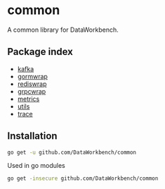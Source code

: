 # common

A common library for DataWorkbench.

## Package index
- [kafka](kafka/README.md)
- [gormwrap](gormwrap)
- [rediswrap](rediswrap)
- [grpcwrap](grpcwrap)
- [metrics](metrics)
- [utils](utils)
- [trace](trace)

## Installation

```bash
go get -u github.com/DataWorkbench/common
```
Used in go modules
```bash
go get -insecure github.com/DataWorkbench/common
```




